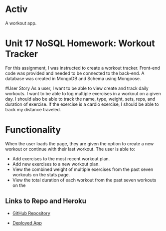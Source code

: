# Activ
A workout app.

# Unit 17 NoSQL Homework: Workout Tracker

For this assignment, I was instructed to create a workout tracker. Front-end code was provided and needed to be connected to the back-end. A database was created in MongoDB and Schema using Mongoose.

#User Story
As a user, I want to be able to view create and track daily workouts. I want to be able to log multiple exercises in a workout on a given day. I should also be able to track the name, type, weight, sets, reps, and duration of exercise. If the exercise is a cardio exercise, I should be able to track my distance traveled.

# Functionality
When the user loads the page, they are given the option to create a new workout or continue with their last workout.
The user is able to:
* Add exercises to the most recent workout plan.
* Add new exercises to a new workout plan.
* View the combined weight of multiple exercises from the past seven workouts on the stats page.
* View the total duration of each workout from the past seven workouts on the 


## Links to Repo and Heroku
* [GitHub Repository](https://github.com/sdemercurio/aktiv.git)

* [Deployed App](https://secret-forest-42254.herokuapp.com/)

